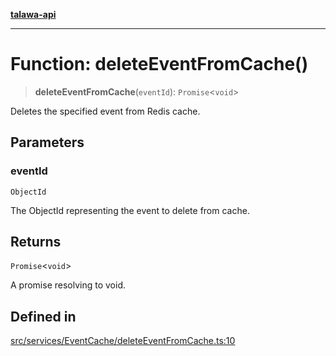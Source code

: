 [**talawa-api**](../../../../README.md)

***

# Function: deleteEventFromCache()

> **deleteEventFromCache**(`eventId`): `Promise`\<`void`\>

Deletes the specified event from Redis cache.

## Parameters

### eventId

`ObjectId`

The ObjectId representing the event to delete from cache.

## Returns

`Promise`\<`void`\>

A promise resolving to void.

## Defined in

[src/services/EventCache/deleteEventFromCache.ts:10](https://github.com/Suyash878/talawa-api/blob/095e6964ce2a06c1c30d1acf81b6162203f1db91/src/services/EventCache/deleteEventFromCache.ts#L10)
